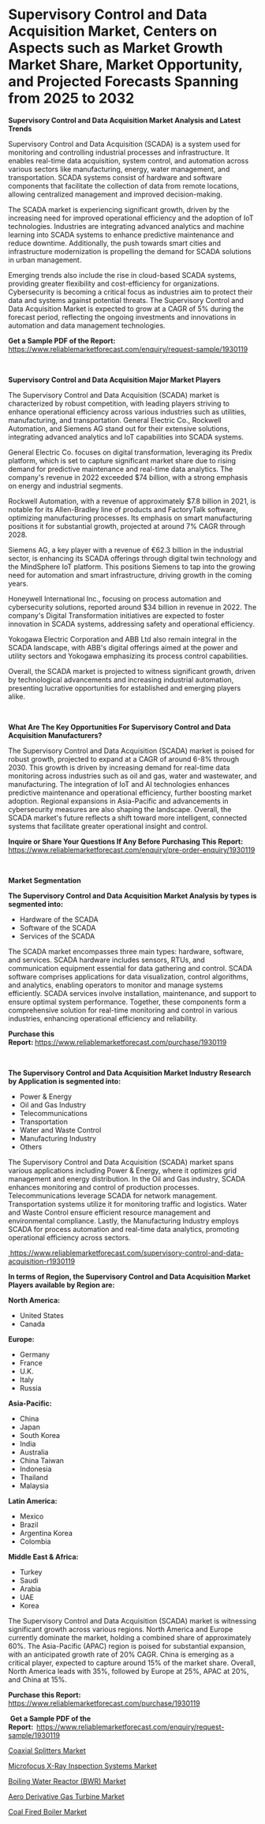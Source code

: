 <p><h1>Supervisory Control and Data Acquisition Market, Centers on Aspects such as Market Growth Market Share, Market Opportunity, and Projected Forecasts Spanning from 2025 to 2032</h1></p><p><strong>Supervisory Control and Data Acquisition Market Analysis and Latest Trends</strong></p>
<p><p>Supervisory Control and Data Acquisition (SCADA) is a system used for monitoring and controlling industrial processes and infrastructure. It enables real-time data acquisition, system control, and automation across various sectors like manufacturing, energy, water management, and transportation. SCADA systems consist of hardware and software components that facilitate the collection of data from remote locations, allowing centralized management and improved decision-making.</p><p>The SCADA market is experiencing significant growth, driven by the increasing need for improved operational efficiency and the adoption of IoT technologies. Industries are integrating advanced analytics and machine learning into SCADA systems to enhance predictive maintenance and reduce downtime. Additionally, the push towards smart cities and infrastructure modernization is propelling the demand for SCADA solutions in urban management.</p><p>Emerging trends also include the rise in cloud-based SCADA systems, providing greater flexibility and cost-efficiency for organizations. Cybersecurity is becoming a critical focus as industries aim to protect their data and systems against potential threats. The Supervisory Control and Data Acquisition Market is expected to grow at a CAGR of 5% during the forecast period, reflecting the ongoing investments and innovations in automation and data management technologies.</p></p>
<p><strong>Get a Sample PDF of the Report:&nbsp;</strong> <a href="https://www.reliablemarketforecast.com/enquiry/request-sample/1930119?utm_campaign=1842&utm_medium=2&utm_source=Github&utm_content=ia&utm_term=29032025&utm_id=supervisory-control-and-data-acquisition">https://www.reliablemarketforecast.com/enquiry/request-sample/1930119</a></p>
<p>&nbsp;</p>
<p><strong>Supervisory Control and Data Acquisition Major Market Players</strong></p>
<p><p>The Supervisory Control and Data Acquisition (SCADA) market is characterized by robust competition, with leading players striving to enhance operational efficiency across various industries such as utilities, manufacturing, and transportation. General Electric Co., Rockwell Automation, and Siemens AG stand out for their extensive solutions, integrating advanced analytics and IoT capabilities into SCADA systems.</p><p>General Electric Co. focuses on digital transformation, leveraging its Predix platform, which is set to capture significant market share due to rising demand for predictive maintenance and real-time data analytics. The company's revenue in 2022 exceeded $74 billion, with a strong emphasis on energy and industrial segments.</p><p>Rockwell Automation, with a revenue of approximately $7.8 billion in 2021, is notable for its Allen-Bradley line of products and FactoryTalk software, optimizing manufacturing processes. Its emphasis on smart manufacturing positions it for substantial growth, projected at around 7% CAGR through 2028.</p><p>Siemens AG, a key player with a revenue of €62.3 billion in the industrial sector, is enhancing its SCADA offerings through digital twin technology and the MindSphere IoT platform. This positions Siemens to tap into the growing need for automation and smart infrastructure, driving growth in the coming years.</p><p>Honeywell International Inc., focusing on process automation and cybersecurity solutions, reported around $34 billion in revenue in 2022. The company's Digital Transformation initiatives are expected to foster innovation in SCADA systems, addressing safety and operational efficiency.</p><p>Yokogawa Electric Corporation and ABB Ltd also remain integral in the SCADA landscape, with ABB's digital offerings aimed at the power and utility sectors and Yokogawa emphasizing its process control capabilities.</p><p>Overall, the SCADA market is projected to witness significant growth, driven by technological advancements and increasing industrial automation, presenting lucrative opportunities for established and emerging players alike.</p></p>
<p>&nbsp;</p>
<p><strong>What Are The Key Opportunities For Supervisory Control and Data Acquisition Manufacturers?</strong></p>
<p><p>The Supervisory Control and Data Acquisition (SCADA) market is poised for robust growth, projected to expand at a CAGR of around 6-8% through 2030. This growth is driven by increasing demand for real-time data monitoring across industries such as oil and gas, water and wastewater, and manufacturing. The integration of IoT and AI technologies enhances predictive maintenance and operational efficiency, further boosting market adoption. Regional expansions in Asia-Pacific and advancements in cybersecurity measures are also shaping the landscape. Overall, the SCADA market's future reflects a shift toward more intelligent, connected systems that facilitate greater operational insight and control.</p></p>
<p><strong>Inquire or Share Your Questions If Any Before Purchasing This Report:</strong> <a href="https://www.reliablemarketforecast.com/enquiry/pre-order-enquiry/1930119?utm_campaign=1842&utm_medium=2&utm_source=Github&utm_content=ia&utm_term=29032025&utm_id=supervisory-control-and-data-acquisition">https://www.reliablemarketforecast.com/enquiry/pre-order-enquiry/1930119</a></p>
<p>&nbsp;</p>
<p><strong>Market Segmentation</strong></p>
<p><strong>The Supervisory Control and Data Acquisition Market Analysis by types is segmented into:</strong></p>
<p><ul><li>Hardware of the SCADA</li><li>Software of the SCADA</li><li>Services of the SCADA</li></ul></p>
<p><p>The SCADA market encompasses three main types: hardware, software, and services. SCADA hardware includes sensors, RTUs, and communication equipment essential for data gathering and control. SCADA software comprises applications for data visualization, control algorithms, and analytics, enabling operators to monitor and manage systems efficiently. SCADA services involve installation, maintenance, and support to ensure optimal system performance. Together, these components form a comprehensive solution for real-time monitoring and control in various industries, enhancing operational efficiency and reliability.</p></p>
<p><strong>Purchase this Report:&nbsp;</strong><a href="https://www.reliablemarketforecast.com/purchase/1930119?utm_campaign=1842&utm_medium=2&utm_source=Github&utm_content=ia&utm_term=29032025&utm_id=supervisory-control-and-data-acquisition">https://www.reliablemarketforecast.com/purchase/1930119</a></p>
<p>&nbsp;</p>
<p><strong>The Supervisory Control and Data Acquisition Market Industry Research by Application is segmented into:</strong></p>
<p><ul><li>Power & Energy</li><li>Oil and Gas Industry</li><li>Telecommunications</li><li>Transportation</li><li>Water and Waste Control</li><li>Manufacturing Industry</li><li>Others</li></ul></p>
<p><p>The Supervisory Control and Data Acquisition (SCADA) market spans various applications including Power & Energy, where it optimizes grid management and energy distribution. In the Oil and Gas industry, SCADA enhances monitoring and control of production processes. Telecommunications leverage SCADA for network management. Transportation systems utilize it for monitoring traffic and logistics. Water and Waste Control ensure efficient resource management and environmental compliance. Lastly, the Manufacturing Industry employs SCADA for process automation and real-time data analytics, promoting operational efficiency across sectors.</p></p>
<p><a href="https://www.reliablemarketforecast.com/supervisory-control-and-data-acquisition-r1930119?utm_campaign=1842&utm_medium=2&utm_source=Github&utm_content=ia&utm_term=29032025&utm_id=supervisory-control-and-data-acquisition">&nbsp;https://www.reliablemarketforecast.com/supervisory-control-and-data-acquisition-r1930119</a></p>
<p><strong>In terms of Region, the Supervisory Control and Data Acquisition Market Players available by Region are:</strong></p>
<p>
    <p> <strong> North America: </strong>
        <ul>
            <li>United States</li>
            <li>Canada</li>
        </ul>
        </p> 
    <p> <strong> Europe: </strong>
        <ul>
            <li>Germany</li>
            <li>France</li>
            <li>U.K.</li>
            <li>Italy</li>
            <li>Russia</li>
        </ul>
        </p> 
    <p> <strong> Asia-Pacific: </strong>
        <ul>
            <li>China</li>
            <li>Japan</li>
            <li>South Korea</li>
            <li>India</li>
            <li>Australia</li>
            <li>China Taiwan</li>
            <li>Indonesia</li>
            <li>Thailand</li>
            <li>Malaysia</li>
        </ul>
        </p> 
    <p> <strong> Latin America: </strong>
        <ul>
            <li>Mexico</li>
            <li>Brazil</li>
            <li>Argentina Korea</li>
            <li>Colombia</li>
        </ul>
        </p> 
    <p> <strong> Middle East & Africa: </strong>
        <ul>
            <li>Turkey</li>
            <li>Saudi</li>
            <li>Arabia</li>
            <li>UAE</li>
            <li>Korea</li>
        </ul>
    </p>
    </p>
<p><p>The Supervisory Control and Data Acquisition (SCADA) market is witnessing significant growth across various regions. North America and Europe currently dominate the market, holding a combined share of approximately 60%. The Asia-Pacific (APAC) region is poised for substantial expansion, with an anticipated growth rate of 20% CAGR. China is emerging as a critical player, expected to capture around 15% of the market share. Overall, North America leads with 35%, followed by Europe at 25%, APAC at 20%, and China at 15%.</p></p>
<p><strong>Purchase this Report: </strong><a href="https://www.reliablemarketforecast.com/purchase/1930119?utm_campaign=1842&utm_medium=2&utm_source=Github&utm_content=ia&utm_term=29032025&utm_id=supervisory-control-and-data-acquisition">https://www.reliablemarketforecast.com/purchase/1930119</a></p>
<p>&nbsp;<strong>Get a Sample PDF of the Report:&nbsp;&nbsp;</strong><a href="https://www.reliablemarketforecast.com/enquiry/request-sample/1930119?utm_campaign=1842&utm_medium=2&utm_source=Github&utm_content=ia&utm_term=29032025&utm_id=supervisory-control-and-data-acquisition">https://www.reliablemarketforecast.com/enquiry/request-sample/1930119</a></p>
<p><strong></strong></p>
<p><p><a href="https://github.com/onutsheinz/Market-Research-Report-List-1/blob/main/coaxial-splitters-market.md?utm_campaign=1842&utm_medium=2&utm_source=Github&utm_content=ia&utm_term=29032025&utm_id=supervisory-control-and-data-acquisition">Coaxial Splitters Market</a></p><p><a href="https://github.com/saqafidrahea/Market-Research-Report-List-1/blob/main/microfocus-x-ray-inspection-systems-market.md?utm_campaign=1842&utm_medium=2&utm_source=Github&utm_content=ia&utm_term=29032025&utm_id=supervisory-control-and-data-acquisition">Microfocus X-Ray Inspection Systems Market</a></p><p><a href="https://github.com/atawanyeze/Market-Research-Report-List-1/blob/main/boiling-water-reactor-bwr-market.md?utm_campaign=1842&utm_medium=2&utm_source=Github&utm_content=ia&utm_term=29032025&utm_id=supervisory-control-and-data-acquisition">Boiling Water Reactor (BWR) Market</a></p><p><a href="https://github.com/afghatakito29/Market-Research-Report-List-1/blob/main/aero-derivative-gas-turbine-market.md?utm_campaign=1842&utm_medium=2&utm_source=Github&utm_content=ia&utm_term=29032025&utm_id=supervisory-control-and-data-acquisition">Aero Derivative Gas Turbine Market</a></p><p><a href="https://github.com/rueffmuoloqw/Market-Research-Report-List-1/blob/main/coal-fired-boiler-market.md?utm_campaign=1842&utm_medium=2&utm_source=Github&utm_content=ia&utm_term=29032025&utm_id=supervisory-control-and-data-acquisition">Coal Fired Boiler Market</a></p></p>